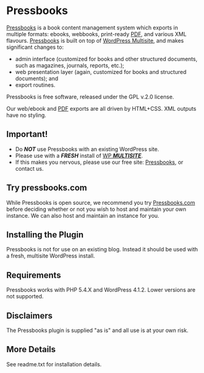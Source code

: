 Pressbooks
==========

[Pressbooks](http://pressbooks.com) is a book content management system which exports in multiple formats: ebooks, webbooks, print-ready [PDF][], and various XML flavours. [Pressbooks](http://pressbooks.com) is built on top of [WordPress Multisite](http://codex.wordpress.org/Glossary#Multisite), and makes significant changes to:
  * admin interface (customized for books and other structured documents, such as magazines, journals, reports, etc.);
  * web presentation layer (again, customized for books and structured documents); and 
  * export routines. 

Pressbooks is free software, released under the GPL v.2.0 license. 

Our web/ebook and [PDF][] exports are all driven by HTML+CSS. XML outputs have no styling.

  [PDF]: http://pressbooks.com/prince        "Note: we use the non-free software Prince XML for PDF export."


Important!
----------

 * Do ___NOT___ use Pressbooks with an existing WordPress site. 
 * Please use with a ___FRESH___ install of [WP ___MULTISITE___](http://codex.wordpress.org/Glossary#Multisite).
 * If this makes you nervous, please use our free site: [Pressbooks](http://pressbooks.com), or contact us.


Try pressbooks.com
------------------

While Pressbooks is open source, we recommend you try [Pressbooks.com](http://pressbooks.com) before deciding whether or not you wish to host and maintain your own instance. We can also host and maintain an instance for you. 

Installing the Plugin
---------------------

Pressbooks is not for use on an existing blog. Instead it should be used with a fresh, multisite WordPress install.

Requirements
------------

Pressbooks works with PHP 5.4.X and WordPress 4.1.2. Lower versions are not supported.

Disclaimers
-----------

The Pressbooks plugin is supplied "as is" and all use is at your own risk.

More Details
------------

See readme.txt for installation details.